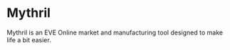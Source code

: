 # Mythril

Mythril is an EVE Online market and manufacturing tool designed to make life a bit easier. 
